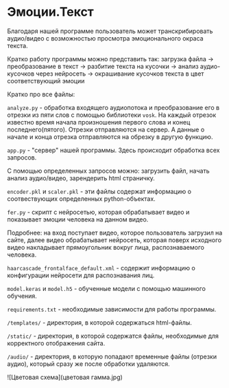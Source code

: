 # Эмоции.Текст

Благодаря нашей программе пользователь может транскрибировать аудио/видео с возможностью просмотра эмоционального окраса текста.

Кратко работу программы можно представить так:
загрузка файла -> преобразование в текст -> разбитие текста на кусочки -> анализ аудио-кусочков через нейросеть -> окрашивание кусочков текста в цвет соответствующий эмоции

Кратко про все файлы:

`analyze.py` - обработка входящего аудиопотока и преобразование его в отрезки из пяти слов с помощью библиотеки `vosk`. На каждый отрезок известно время начала произношения первого слова и конец последнего(пятого). Отрезки отправляются на сервер. А данные о начале и конца отрезка отправляются на обрезку в другую функцию.

`app.py` - "сервер" нашей программы. Здесь происходит обработка всех запросов.

С помощью определенных запросов можно: загрузить файл, начать анализ аудио/видео, зарендерить html страничку.

`encoder.pkl` и `scaler.pkl` - эти файлы содержат информацию о соотвествующих определенных python-объектах.

`fer.py` - скрипт с нейросетью, которая обрабатывает видео и показывает эмоции человека на данном видео.

Подробнее: на вход поступает видео, которое пользователь загрузил на сайте, далее видео обрабатывает нейросеть, которая поверх исходного видео накладывает прямоугольник вокруг лица, распознаваемого человека.

`haarcascade_frontalface_default.xml` - содержит информацию о конфигурации нейросети для распознавания лиц.

`model.keras` и `model.h5` - обученные модели с помощью машинного обучения.

`requirements.txt` - необходимые зависимости для работы программы.

`/templates/` - директория, в которой содержаться html-файлы.

`/static/` - директория, в которой содержатся файлы, необходимые для корректного отображения сайта.

`/audio/` - директория, в которую попадают временные файлы (отрезки аудио), который сразу же после обработки удаляются.

![Цветовая схема](цветовая гамма.jpg)
